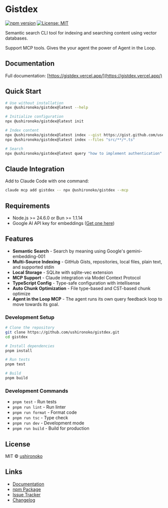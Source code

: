 # Gistdex

[![npm version](https://badge.fury.io/js/@ushironoko%2Fgistdex.svg)](https://www.npmjs.com/package/@ushironoko/gistdex)
[![License: MIT](https://img.shields.io/badge/License-MIT-yellow.svg)](https://opensource.org/licenses/MIT)

Semantic search CLI tool for indexing and searching content using vector databases.

Support MCP tools. Gives the your agent the power of Agent in the Loop.

## Documentation

Full documentation: [https://gistdex.vercel.app/](https://gistdex.vercel.app/)

## Quick Start

```bash
# Use without installation
npx @ushironoko/gistdex@latest --help

# Initialize configuration
npx @ushironoko/gistdex@latest init

# Index content
npx @ushironoko/gistdex@latest index --gist https://gist.github.com/username/gist-id
npx @ushironoko/gistdex@latest index --files "src/**/*.ts"

# Search
npx @ushironoko/gistdex@latest query "how to implement authentication"
```

## Claude Integration

Add to Claude Code with one command:

```bash
claude mcp add gistdex -- npx @ushironoko/gistdex --mcp
```

## Requirements

- Node.js >= 24.6.0 or Bun >= 1.1.14
- Google AI API key for embeddings ([Get one here](https://makersuite.google.com/app/apikey))

## Features

- **Semantic Search** - Search by meaning using Google's gemini-embedding-001
- **Multi-Source Indexing** - GitHub Gists, repositories, local files, plain text, and supported stdin
- **Local Storage** - SQLite with sqlite-vec extension
- **MCP Support** - Claude integration via Model Context Protocol
- **TypeScript Config** - Type-safe configuration with intellisense
- **Auto Chunk Optimization** - File type-based and CST-based chunk optimize
- **Agent in the Loop MCP** - The agent runs its own query feedback loop to move towards its goal.

### Development Setup

```bash
# Clone the repository
git clone https://github.com/ushironoko/gistdex.git
cd gistdex

# Install dependencies
pnpm install

# Run tests
pnpm test

# Build
pnpm build
```

### Development Commands

- `pnpm test` - Run tests
- `pnpm run lint` - Run linter
- `pnpm run format` - Format code
- `pnpm run tsc` - Type check
- `pnpm run dev` - Development mode
- `pnpm run build` - Build for production

## License

MIT © [ushironoko](https://github.com/ushironoko)

## Links

- [Documentation](https://gistdex.vercel.app/)
- [npm Package](https://www.npmjs.com/package/@ushironoko/gistdex)
- [Issue Tracker](https://github.com/ushironoko/gistdex/issues)
- [Changelog](https://github.com/ushironoko/gistdex/releases)
